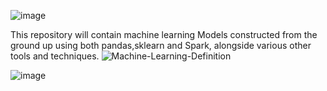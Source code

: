 
![image](https://github.com/bairidilipkumar/MachineLearning_piplines/assets/62551130/6f9f25cf-1905-455d-bca8-e470b78880aa)




This repository will contain machine learning Models constructed from the ground up using both pandas,sklearn and Spark, alongside various other tools and techniques. ![Machine-Learning-Definition](https://github.com/bairidilipkumar/MachineLearning_Models/assets/62551130/028fff18-7596-42ad-b9a5-a65a755e1a0b)












![image](https://github.com/bairidilipkumar/MachineLearning_piplines/assets/62551130/a69b2ebd-2199-4859-8fd5-529682f2f2e2)


